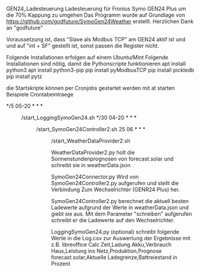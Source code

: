 GEN24_Ladesteuerung
Ladesteuerung für  Fronius Symo GEN24 Plus
um die 70% Kappung zu umgehen
Das Programm wurde auf Grundlage von https://github.com/godfuture/SymoGen24Weather erstellt.
Herzlichen Dank an "godfuture"

Voraussetzung ist, dass "Slave als Modbus TCP" am GEN24 aktif ist und 
und auf "int + SF" gestellt ist, sonst passen die Register nicht.


Folgende Installationen erfolgen auf einem Ubuntu/Mint 
Folgende Installationen sind nötig, damit die Pythonscripte funktionieren
apt install python3
apt install python3-pip
pip install pyModbusTCP
pip install pickledb
pip install pytz


die Startskripte können per Cronjobs gestartet werden mit at starten
Beispiele Crontabeintraege

*/5 05-20 * * * <DIR>/start_LoggingSymoGen24.sh
*/30 04-20 * * * <DIR>/start_SymoGen24Controller2.sh
25 06 * * * <DIR>/start_WeatherDataProvider2.sh

WeatherDataProvider2.py
holt die Sonnenstundenprognosen von forecast.solar und schreibt sie in weatherData.json

SymoGen24Connector.py
Wird von SymoGen24Controller2.py aufgerufen und
stellt die Verbindung Zum Wechselrichter (GENR24 Plus) her.

SymoGen24Controller2.py
berechnet die aktuell besten Ladewerte aufgrund der Werte in weatherData.json und giebt sie aus.
Mit dem Parameter "schreiben" aufgerufen schreibt er die Ladewerte auf den Wechselrichter.

LoggingSymoGen24.py (optional)
schreibt folgende Werte in die Log.csv zur Auswertung der Ergebnisse mit z.B. libreoffice Calc
Zeit,Ladung Akku,Verbrauch Haus,Leistung ins Netz,Produktion,Prognose forecast.solar,Aktuelle Ladegrenze,Battreiestand in Prozent



